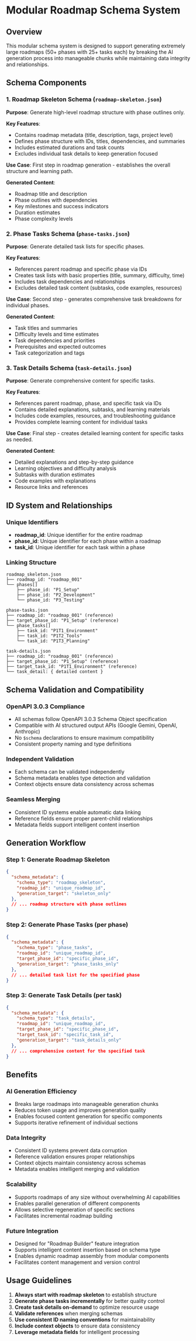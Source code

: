 # Modular Roadmap Schema System

## Overview

This modular schema system is designed to support generating extremely large roadmaps (50+ phases with 25+ tasks each) by breaking the AI generation process into manageable chunks while maintaining data integrity and relationships.

## Schema Components

### 1. Roadmap Skeleton Schema (`roadmap-skeleton.json`)

**Purpose**: Generate high-level roadmap structure with phase outlines only.

**Key Features**:
- Contains roadmap metadata (title, description, tags, project level)
- Defines phase structure with IDs, titles, dependencies, and summaries
- Includes estimated durations and task counts
- Excludes individual task details to keep generation focused

**Use Case**: First step in roadmap generation - establishes the overall structure and learning path.

**Generated Content**:
- Roadmap title and description
- Phase outlines with dependencies
- Key milestones and success indicators
- Duration estimates
- Phase complexity levels

### 2. Phase Tasks Schema (`phase-tasks.json`)

**Purpose**: Generate detailed task lists for specific phases.

**Key Features**:
- References parent roadmap and specific phase via IDs
- Creates task lists with basic properties (title, summary, difficulty, time)
- Includes task dependencies and relationships
- Excludes detailed task content (subtasks, code examples, resources)

**Use Case**: Second step - generates comprehensive task breakdowns for individual phases.

**Generated Content**:
- Task titles and summaries
- Difficulty levels and time estimates
- Task dependencies and priorities
- Prerequisites and expected outcomes
- Task categorization and tags

### 3. Task Details Schema (`task-details.json`)

**Purpose**: Generate comprehensive content for specific tasks.

**Key Features**:
- References parent roadmap, phase, and specific task via IDs
- Contains detailed explanations, subtasks, and learning materials
- Includes code examples, resources, and troubleshooting guidance
- Provides complete learning content for individual tasks

**Use Case**: Final step - creates detailed learning content for specific tasks as needed.

**Generated Content**:
- Detailed explanations and step-by-step guidance
- Learning objectives and difficulty analysis
- Subtasks with duration estimates
- Code examples with explanations
- Resource links and references

## ID System and Relationships

### Unique Identifiers
- **roadmap_id**: Unique identifier for the entire roadmap
- **phase_id**: Unique identifier for each phase within a roadmap
- **task_id**: Unique identifier for each task within a phase

### Linking Structure
```
roadmap_skeleton.json
├── roadmap_id: "roadmap_001"
└── phases[]
    ├── phase_id: "P1_Setup"
    ├── phase_id: "P2_Development"
    └── phase_id: "P3_Testing"

phase-tasks.json
├── roadmap_id: "roadmap_001" (reference)
├── target_phase_id: "P1_Setup" (reference)
└── phase_tasks[]
    ├── task_id: "P1T1_Environment"
    ├── task_id: "P1T2_Tools"
    └── task_id: "P1T3_Planning"

task-details.json
├── roadmap_id: "roadmap_001" (reference)
├── target_phase_id: "P1_Setup" (reference)
├── target_task_id: "P1T1_Environment" (reference)
└── task_detail: { detailed content }
```

## Schema Validation and Compatibility

### OpenAPI 3.0.3 Compliance
- All schemas follow OpenAPI 3.0.3 Schema Object specification
- Compatible with AI structured output APIs (Google Gemini, OpenAI, Anthropic)
- No `$schema` declarations to ensure maximum compatibility
- Consistent property naming and type definitions

### Independent Validation
- Each schema can be validated independently
- Schema metadata enables type detection and validation
- Context objects ensure data consistency across schemas

### Seamless Merging
- Consistent ID systems enable automatic data linking
- Reference fields ensure proper parent-child relationships
- Metadata fields support intelligent content insertion

## Generation Workflow

### Step 1: Generate Roadmap Skeleton
```json
{
  "schema_metadata": {
    "schema_type": "roadmap_skeleton",
    "roadmap_id": "unique_roadmap_id",
    "generation_target": "skeleton_only"
  },
  // ... roadmap structure with phase outlines
}
```

### Step 2: Generate Phase Tasks (per phase)
```json
{
  "schema_metadata": {
    "schema_type": "phase_tasks", 
    "roadmap_id": "unique_roadmap_id",
    "target_phase_id": "specific_phase_id",
    "generation_target": "phase_tasks_only"
  },
  // ... detailed task list for the specified phase
}
```

### Step 3: Generate Task Details (per task)
```json
{
  "schema_metadata": {
    "schema_type": "task_details",
    "roadmap_id": "unique_roadmap_id", 
    "target_phase_id": "specific_phase_id",
    "target_task_id": "specific_task_id",
    "generation_target": "task_details_only"
  },
  // ... comprehensive content for the specified task
}
```

## Benefits

### AI Generation Efficiency
- Breaks large roadmaps into manageable generation chunks
- Reduces token usage and improves generation quality
- Enables focused content generation for specific components
- Supports iterative refinement of individual sections

### Data Integrity
- Consistent ID systems prevent data corruption
- Reference validation ensures proper relationships
- Context objects maintain consistency across schemas
- Metadata enables intelligent merging and validation

### Scalability
- Supports roadmaps of any size without overwhelming AI capabilities
- Enables parallel generation of different components
- Allows selective regeneration of specific sections
- Facilitates incremental roadmap building

### Future Integration
- Designed for "Roadmap Builder" feature integration
- Supports intelligent content insertion based on schema type
- Enables dynamic roadmap assembly from modular components
- Facilitates content management and version control

## Usage Guidelines

1. **Always start with roadmap skeleton** to establish structure
2. **Generate phase tasks incrementally** for better quality control
3. **Create task details on-demand** to optimize resource usage
4. **Validate references** when merging schemas
5. **Use consistent ID naming conventions** for maintainability
6. **Include context objects** to ensure data consistency
7. **Leverage metadata fields** for intelligent processing
